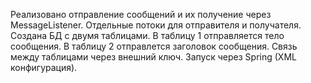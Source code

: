 Реализовано отправление сообщений и их получение через MessageListener.
Отдельные потоки для отправителя и получателя.
Создана БД с двумя таблицами.
В таблицу 1 отправляется тело сообщения.
В таблицу 2 отправлется заголовок сообщения. 
Связь между таблицами через внешний ключ.
Запуск через Spring (XML конфигурация).
